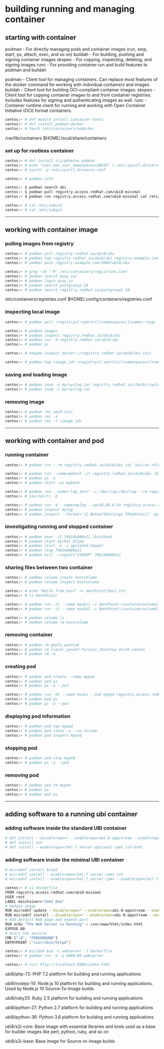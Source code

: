 # building running and managing container

## starting with container

podman - For directly managing pods and container images (run, stop, start, ps, attach, exec, and so on)
buildah - For building, pushing and signing container images
skopeo - For copying, inspecting, deleting, and signing images
runc - For providing container run and build features to podman and buildah

podman - Client tool for managing containers. Can replace most features of the docker command for working with individual containers and images.
buildah - Client tool for building OCI-compliant container images.
skopeo - Client tool for copying container images to and from container registries. Includes features for signing and authenticating images as well.
runc - Container runtime client for running and working with Open Container Initiative (OCI) format containers.


```bash
centos:~ # dnf module install container-tools
centos:~ # dnf install podman-docker
centos:~ # touch /etc/containers/nodocker
```

/var/lib/containers
$HOME/.local/share/containers


### set up for rootless container


```bash
centos:~ # dnf install slirp4netns podman
centos:~ # echo "user.max_user_namespaces=28633" > /etc/sysctl.d/userns.conf
centos:~ # sysctl -p /etc/sysctl.d/userns.conf

centos:~ # podman info
```

```bash
centos:~ $ podman search ubi
centos:~ $ podman pull registry.access.redhat.com/ubi8-minimal
centos:~ $ podman run registry.access.redhat.com/ubi8-minimal cat /etc/os-release

centos:~ # cat /etc/subuid
centos:~ # cat /etc/subgid
```


---

## working with container image

### pulling images from registry

```bash
centos:~ # podman pull registry.redhat.io/ubi8/ubi
centos:~ # podman tag registry.redhat.io/ubi8/ubi registry.example.com:5000/ubi8/ubi
centos:~ # podman push registry.example.com:5000/ubi8/ubi

centos:~ # grep -vE '^#' /etc/containers/registries.conf
centos:~ # podman search quay.io/
centos:~ # podman login quay.io
centos:~ # podman search postgresql-10
centos:~ # podman search registry.redhat.io/postgresql-10
```

/etc/containers/registries.conf
$HOME/.config/containers/registries.conf


### inspecting local image

```bash
centos:~ # podman pull <registry>[:<port>]/[<namespace>/]<name>:<tag>

centos:~ # podman images
centos:~ # podman inspect registry.redhat.io/ubi8/ubi
centos:~ # podman run -d registry.redhat.io/ubi8/ubi
centos:~ # podman ps

centos:~ # skopeo inspect docker://registry.redhat.io/ubi8/ubi-init

centos:~ # podman tag <image_id> <registry>[:<port>]/[<namespace>/]<name>:<tag>
```


### saving and loading image

```bash
centos:~ # podman save -o myrsyslog.tar registry.redhat.io/rhel8/rsyslog:latest
centos:~ # podman load -i myrsyslog.tar
```


### removing image

```bash
centos:~ # podman rmi ubi8-init
centos:~ # podman rmi -a
centos:~ # podman rmi -f <image_id>
```


---

## working with container and pod

### running container

```bash
centos:~ # podman run --rm registry.redhat.io/ubi8/ubi cat /etc/os-release

centos:~ # podman run --name=mybash -it registry.redhat.io/ubi8/ubi /bin/bash
centos:~ # podman ps -a
centos:~ # podman start -ai mybash

centos:~ # podman run --name="log_test" -v /dev/log:/dev/log --rm registry.redhat.io/ubi8/ubi logger "Testing logging to the host"
centos:~ # journalctl -b

centos:~ # podman run -d --name=mylog --ip=10.88.0.44 registry.access.redhat.com/rhel7/rsyslog
centos:~ # podman inspect mylog
centos:~ # podman inspect --format='{{.NetworkSettings.IPAddress}}' mylog
```


### investigating running and stopped container

```bash
centos:~ # podman exec -it 74b1da000a11 /bin/bash
centos:~ # podman start myrhel_httpd
centos:~ # podman start -a -i agitated_hopper
centos:~ # podman stop 74b1da000a11
centos:~ # podman kill --signal="SIGHUP" 74b1da000a11
```


### sharing files between two container

```bash
centos:~ # podman volume create hostvolume
centos:~ # podman volume inspect hostvolume

centos:~ # echo "Hello from host" >> $mntPoint/host.txt
centos:~ # ls $mntPoint/

centos:~ # podman run -it --name myubi1 -v $mntPoint:/containervolume1 registry.access.redhat.com/ubi8/ubi /bin/bash
centos:~ # podman run -it --name myubi2 -v $mntPoint:/containervolume2 registry.access.redhat.com/ubi8/ubi  /bin/bash

centos:~ # podman volume ls
centos:~ # podman volume rm hostvolume
```


### removing container

```bash
centos:~ # podman rm goofy_wozniak
centos:~ # podman rm clever_yonath furious_shockley drunk_newton
centos:~ # podman rm -a
```


### creating pod

```bash
centos:~ # podman pod create --name mypod
centos:~ # podman pod ps
centos:~ # podman ps -a --pod

centos:~ # podman run -dt --name myubi --pod mypod registry.access.redhat.com/ubi8/ubi  /bin/bash
centos:~ # podman pod ps
centos:~ # podman ps -a --pod
```


### displaying pod information

```bash
centos:~ # podman pod top mypod
centos:~ # podman pod stats -a --no-stream
centos:~ # podman pod inspect mypod
```


### stopping pod

```bash
centos:~ # podman pod stop mypod
centos:~ # podman ps -a --pod
```


### removing pod

```bash
centos:~ # podman pod rm mypod
centos:~ # podman ps
centos:~ # podman pod ps
```


---

## adding software to a running ubi container


### adding software inside the standard UBI container

```bash
# dnf install --disablerepo=* --enablerepo=ubi-8-appstream --enablerepo=ubi-8-baseos bzip2
# dnf install zsh
# dnf install --enablerepo=rhel-7-server-optional-rpms zsh-html
```


### adding software inside the minimal UBI container

```bash
# microdnf install bzip2
# microdnf install --enablerepo=rhel-7-server-rpms zsh
# microdnf install --enablerepo=rhel-7-server-rpms --enablerepo=rhel-7-server-optional-rpms zsh-html
```


```bash
centos:~ # vi dockerfile
FROM registry.access.redhat.com/ubi8-minimal
USER root
LABEL maintainer="John Doe"
# Update image
RUN microdnf update --disablerepo=* --enablerepo=ubi-8-appstream --enablerepo=ubi-8-baseos -y && rm -rf /var/cache/yum
RUN microdnf install --disablerepo=* --enablerepo=ubi-8-appstream --enablerepo=ubi-8-baseos httpd -y && rm -rf /var/cache/yum
# Add default Web page and expose port
RUN echo "The Web Server is Running" > /var/www/html/index.html
EXPOSE 80
# Start the service
CMD ["-D", "FOREGROUND"]
ENTRYPOINT ["/usr/sbin/httpd"]

centos:~ # buildah bud -t webserver -f dockerfile
centos:~ # podman run -d -p 8080:80 webserver

centos:~ # curl http://localhost:8080/index.html
```

ubi8/php-72: PHP 7.2 platform for building and running applications

ubi8/nodejs-10: Node.js 10 platform for building and running applications. Used by Node.js 10 Source-To-Image builds

ubi8/ruby25: Ruby 2.5 platform for building and running applications

ubi8/python-27: Python 2.7 platform for building and running applications

ubi8/python-36: Python 3.6 platform for building and running applications

ubi8/s2i-core: Base image with essential libraries and tools used as a base for builder images like perl, python, ruby, and so on

ubi8/s2i-base: Base image for Source-to-Image builds
